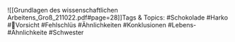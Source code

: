 
![[Grundlagen des wissenschaftlichen Arbeitens_Groß_211022.pdf#page=28]]Tags & Topics:
   #Schokolade
   #Harko
   #Vorsicht
   #Fehlschlüs
   #Ähnlichkeiten
   #Konklusionen
   #Lebens-
   #Ähnlichkeite
   #Schwester